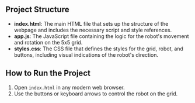 ## Project Structure

- **index.html**: The main HTML file that sets up the structure of the webpage and includes the necessary script and style references.
- **app.js**: The JavaScript file containing the logic for the robot's movement and rotation on the 5x5 grid.
- **styles.css**: The CSS file that defines the styles for the grid, robot, and buttons, including visual indications of the robot's direction.

## How to Run the Project

1. Open `index.html` in any modern web browser.
2. Use the buttons or keyboard arrows to control the robot on the grid.
